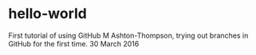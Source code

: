# hello-world
First tutorial of using GitHub
M Ashton-Thompson, trying out branches in GitHub for the first time.
30 March 2016

